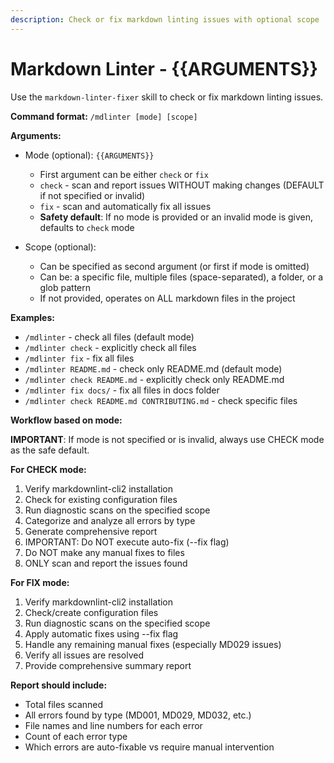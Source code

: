 ```yaml
---
description: Check or fix markdown linting issues with optional scope
---
```


# Markdown Linter - {{ARGUMENTS}}

Use the `markdown-linter-fixer` skill to check or fix markdown linting issues.

**Command format:** `/mdlinter [mode] [scope]`

**Arguments:**

- Mode (optional): `{{ARGUMENTS}}`
  - First argument can be either `check` or `fix`
  - `check` - scan and report issues WITHOUT making changes (DEFAULT if not specified or invalid)
  - `fix` - scan and automatically fix all issues
  - **Safety default**: If no mode is provided or an invalid mode is given, defaults to `check` mode

- Scope (optional):
  - Can be specified as second argument (or first if mode is omitted)
  - Can be: a specific file, multiple files (space-separated), a folder, or a glob pattern
  - If not provided, operates on ALL markdown files in the project

**Examples:**

- `/mdlinter` - check all files (default mode)
- `/mdlinter check` - explicitly check all files
- `/mdlinter fix` - fix all files
- `/mdlinter README.md` - check only README.md (default mode)
- `/mdlinter check README.md` - explicitly check only README.md
- `/mdlinter fix docs/` - fix all files in docs folder
- `/mdlinter check README.md CONTRIBUTING.md` - check specific files

**Workflow based on mode:**

**IMPORTANT**: If mode is not specified or is invalid, always use CHECK mode as the safe default.

**For CHECK mode:**

1. Verify markdownlint-cli2 installation
2. Check for existing configuration files
3. Run diagnostic scans on the specified scope
4. Categorize and analyze all errors by type
5. Generate comprehensive report
6. IMPORTANT: Do NOT execute auto-fix (--fix flag)
7. Do NOT make any manual fixes to files
8. ONLY scan and report the issues found

**For FIX mode:**

1. Verify markdownlint-cli2 installation
2. Check/create configuration files
3. Run diagnostic scans on the specified scope
4. Apply automatic fixes using --fix flag
5. Handle any remaining manual fixes (especially MD029 issues)
6. Verify all issues are resolved
7. Provide comprehensive summary report

**Report should include:**

- Total files scanned
- All errors found by type (MD001, MD029, MD032, etc.)
- File names and line numbers for each error
- Count of each error type
- Which errors are auto-fixable vs require manual intervention
